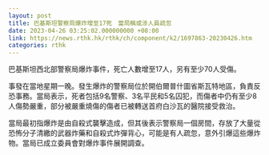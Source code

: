 ```yaml
---
layout: post
title: 巴基斯坦警察局爆炸增至17死　當局稱或涉人員疏忽
date: 2023-04-26 03:25:02.000000000 +08:00
link: https://news.rthk.hk/rthk/ch/component/k2/1697863-20230426.htm
categories: rthk
---
```


巴基斯坦西北部警察局爆炸事件，死亡人數增至17人，另有至少70人受傷。

事發在當地星期一晚。發生爆炸的警察局位於開伯爾普什圖省斯瓦特地區，負責反恐事務。當局表示，死者包括9名警察、3名平民和5名囚犯，而傷者中仍有至少8人傷勢嚴重，部分被嚴重燒傷的傷者已被轉送首府白沙瓦的醫院接受救治。

當局最初指爆炸是由自殺式襲擊造成，但其後表示警察局一個房間，存放了大量從恐怖分子清繳的武器炸藥和自殺式炸彈背心，可能是有人疏忽，意外引爆這些爆炸物。當局已成立委員會對爆炸事件展開調查。
